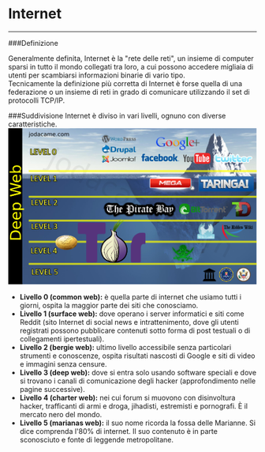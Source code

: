# Internet
---
###Definizione

Generalmente definita, Internet è la "rete delle reti", un insieme di computer sparsi in tutto il mondo collegati tra loro, a cui possono accedere migliaia di utenti per scambiarsi informazioni binarie di vario tipo. <br/>
Tecnicamente la definizione più corretta di Internet è forse quella di una federazione o un insieme di reti in grado di comunicare utilizzando il set di protocolli TCP/IP.

###Suddivisione
Internet è diviso in vari livelli, ognuno con diverse caratteristiche.<br/>
![](Img5.png) 
* **Livello 0 (common web):** è quella parte di internet che usiamo tutti i giorni, ospita la maggior parte dei siti che conosciamo.
* **Livello 1 (surface web):** dove operano i server informatici e siti come Reddit (sito Internet di social news e intrattenimento, dove gli utenti registrati possono pubblicare contenuti sotto forma di post testuali o di collegamenti ipertestuali).
* **Livello 2 (bergie web):** ultimo livello accessibile senza particolari strumenti e conoscenze, ospita risultati nascosti di Google e siti di video e immagini senza censure.
* **Livello 3 (deep web):** dove si entra solo usando software speciali e dove si trovano i canali di comunicazione degli hacker (approfondimento nelle pagine successive).
* **Livello 4 (charter web):** nei cui forum si muovono con disinvoltura hacker, trafficanti di armi e droga, jihadisti, estremisti e pornografi. È il mercato nero del mondo.
* **Livello 5 (marianas web):** il suo nome ricorda la fossa delle Marianne. Si dice comprenda l'80% di internet. Il suo contenuto è in parte sconosciuto e fonte di leggende metropolitane.
